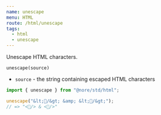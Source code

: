 ```yaml
---
name: unescape
menu: HTML
route: /html/unescape
tags:
  - html
  - unescape
---
```


Unescape HTML characters.

`unescape(source)`

- `source` - the string containing escaped HTML characters

```js
import { unescape } from "@nore/std/html";

unescape("&lt;🦄/&gt; &amp; &lt;🐐/&gt;");
// => "<🦄/> & <🐐/>"
```

